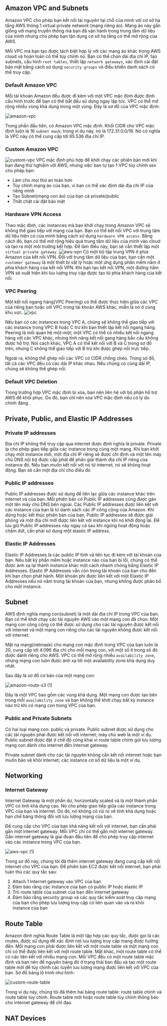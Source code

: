 ## Amazon VPC and Subnets
Amazon VPC cho phép bạn kết nối tài nguyên tại chỗ của mình với cơ sở hạ tầng AWS thông 1 virtual private network (mạng riêng ảo). 
Mạng ảo này gần giống với mạng truyền thống mà bạn đã vận hành trong trung tâm dữ liệu của mình nhưng cho phép bạn tận dụng cơ sở hạ tầng có thể mở rộng của AWS.

Mỗi VPC mà bạn tạo được tách biệt hợp lý với các mạng ảo khác trong AWS cloud và hoàn toàn có thể tùy chỉnh nó. Bạn có thể chọn dải địa chỉ IP, tạo subnets,
cấu hình `root tables`, thiết lập `network gateways`, xác định cài đặt bảo mật bằng cách sử dụng `security groups` và điều khiển danh sách có thể truy cập.`

### Default Amazon VPC
Mỗi tài khoản Amazon đều được đi kèm với một VPC mặc định được định cấu hình trước để bạn có thể bắt đầu sử dụng ngay lập tức. VPC có thể mở rộng nhiều vùng khả
dụng trong một vùng. Đây là sơ đồ của VPC mặc định:

![amazon-vpc](https://user-images.githubusercontent.com/25586998/122665511-da8d5e80-d1d1-11eb-8efc-38977cf6c4e1.jpeg)

Trong phần đầu tiên, có Amazon VPC mặc định. Khối CIDR cho VPC mặc định luôn là 16 `subnet mask`; trong ví dụ này, nó là 172.31.0.0/16. Nó có nghĩa là VPC
này có thể cung cấp tới 65.536 địa chỉ IP.

### Custom Amazon VPC
![custom-vpc](https://user-images.githubusercontent.com/25586998/122665585-466fc700-d1d2-11eb-9a3f-b4b5d5a23f26.jpeg)
VPC mặc định phù hợp để khởi chạy các phiên bản mới khi bạn đang thử nghiệm với AWS, nhưng việc ban tự tạo 1 VPC tùy chỉnh sex cho phép bạn:

- Làm cho mọi thứ an toàn hơn
- Tùy chỉnh mạng ảo của bạn, vì bạn có thể xác định dải địa chỉ IP của riêng mình
- Tạo Subnet(mạng con ảo) của bạn cả private/public
- Thắt chặt cài đặt bảo mật
### Hardware VPN Access
Theo mặc định, các instances mà bạn khởi chạy trong Amazon VPC sẽ không thể giao tiếp với mạng của bạn. Bạn có thể kết nối VPC với trung tâm dữ liệu hiện có của
mình bằng cách sử dụng `hardware VPN access`. Bằng cách đó, bạn có thể mở rộng hiệu quả trung tâm dữ liệu của mình vào cloud và tạo ra một môi trường kết hợp.
Để làm điều này, bạn sẽ cần thiết lập một `virtual private gateway`.
![aws-vpn](https://user-images.githubusercontent.com/25586998/122665766-5b008f00-d1d3-11eb-833c-a570dd1400ab.jpeg)
Có một bộ tập trung VPN ở phía Amazon của kết nối VPN. Đối với trung tâm dữ liệu của bạn, bạn cần một `customer gateway` là một thiết bị vật lý hoặc một ứng dụng
phần mềm nằm ở phía khách hàng của kết nối VPN. Khi bạn tạo kết nối VPN, một đường hầm VPN sẽ xuất hiện khi lưu lượng truy cập được tạo từ phía khách hàng của
kết nối.

### VPC Peering 

Một kết nối ngang hàng(VPC Peering) có thể được thực hiện giữa các VPC của riêng bạn hoặc với VPC trong tài khoản AWS khác, miễn là nó ở cùng khu vực.
![vpc](https://user-images.githubusercontent.com/25586998/122665844-f0038800-d1d3-11eb-852f-8288ccc9c1ae.jpeg)

Nếu bạn có các instances trong VPC A, chúng sẽ không thể giao tiếp với các instance trong VPC B hoặc C trừ khi bạn thiết lập kết nối ngang hàng. 
Peering là mối quan hệ một-một; một VPC có thể có nhiều kết nối ngang hàng với các VPC khác, nhưng tính năng kết nối gang hàng bắc cầu không được hỗ trợ.
Nói cách khác, VPC A có thể kết nối với B và C trong sơ đồ trên, nhưng C không thể giao tiếp với B trừ khi được ghép nối trực tiếp.


Ngoài ra, không thể ghép nối các VPC có CIDR chồng chéo. Trong sơ đồ, tất cả các VPC đều có các dải IP khác nhau. Nếu chúng có cùng dải IP, chúng sẽ không
thể ghép nối.

### Default VPC Deletion

Trong trường hợp VPC mặc định bị xóa, bạn nên liên hệ với bộ phận hỗ trợ AWS để khôi phục. Do đó, bạn chỉ nên xóa VPC mặc định nếu có lý do chính đáng.

## Private, Public, and Elastic IP Addresses

### Private IP addresses
Địa chỉ IP không thể truy cập qua internet được định nghĩa là private. Private ip cho phép giao tiếp giữa các instance trong cùng một mạng. 
Khi bạn khởi chạy một instance mới, một địa chỉ IP riêng sẽ được chỉ định và một tên máy chủ DNS nội bộ được cấp phát để phân giải thành địa chỉ IP riêng
của instance đó. Nếu bạn muốn kết nối với nó từ internet, nó sẽ không hoạt động. Bạn sẽ cần một địa chỉ cho điều đó

### Public IP addresses

Public IP addresses được sử dụng để liên lạc giữa các instance khác trên internet và của bạn. Mỗi phiên bản có Public IP addresses cũng được gán một tên máy chủ DNS bên ngoài. Các Public IP addresses được liên kết với các instance của bạn là từ danh sách các IP công cộng của Amazon. Khi dừng hoặc kết thúc phiên bản của bạn, Public IP addresses sẽ được giải phóng và một địa chỉ mới được liên kết với instance khi nó khởi động lại. Để lưu giữ Public IP addresses này ngay cả sau khi ngừng hoạt động hoặc chấm dứt, cần phải sử dụng một elastic IP address.

### Elastic IP Addresses
Elastic IP Addresses là các public IP tĩnh và liên tục đi kèm với tài khoản của bạn. Nếu bất kỳ phần mềm hoặc instance nào của bạn bị lỗi, chúng có thể được ánh xạ lại thành instance khác một cách nhanh chóng bằng Elastic IP Addresses. Elastic IP Addresses vẫn còn trong tài khoản của bạn cho đến khi bạn chọn phát hành. Một khoản phí được liên kết với một Elastic IP Addresses nếu nó nằm trong tài khoản của bạn, nhưng không được phân bổ cho một instance.

## Subnet

AWS định nghĩa mạng con(subnet) là một dải địa chỉ IP trong VPC của bạn. Bạn có thể khởi chạy các tài nguyên AWS vào một mạng con đã chọn. Một mạng con công cộng có thể được sử dụng cho các tài nguyên được kết nối với internet và một mạng con riêng cho các tài nguyên không được kết nối với internet.

Mặt nạ mạng(netmask) cho mạng con mặc định trong VPC của bạn luôn là 20, cung cấp tới 4.096 địa chỉ cho mỗi mạng con, với một số ít trong số đó được dành riêng cho AWS. VPC có thể mở rộng nhiều `availability zone`, nhưng mạng con luôn được ánh xạ tới một availability zone khả dụng duy nhất.

Sau đây là sơ đồ cơ bản của một mạng con:

![amazon-route-s3 (1)](https://user-images.githubusercontent.com/25586998/122668640-3b716280-d1e3-11eb-8033-8aea8e32546a.jpeg)


Đây là một VPC bao gồm các vùng khả dụng. Một mạng con được tạo bên trong mỗi `availability zone` và bạn không thể khởi chạy bất kỳ instance nào trừ khi có mạng con trong VPC của bạn.

### Public and Private Subnets
Có hai loại mạng con: public và private. Public subnet được sử dụng cho các tài nguyên phải được kết nối với internet; máy chủ web là một ví dụ. Public subnet được đặt ở chế độ công khai vì route table chính gửi lưu lượng mạng con dành cho internet đến internat gateway.

Private subnet dành cho các tài nguyên không cần kết nối internet hoặc bạn muốn bảo vệ khỏi internet; các instance cơ sở dữ liệu là một ví dụ.

## Networking

### Internet Gateway

Internet Gateway là một phần dư, horizontally scaled và là một thành phần VPC có tính khả dụng cao. Nó cho phép giao tiếp giữa các instance trong VPC của bạn và internet. Do đó, nó không có rủi ro về tính khả dụng hoặc hạn chế băng thông đối với lưu lượng mạng của bạn.


Để cung cấp cho VPC của bạn khả năng kết nối với internet, bạn cần phải gắn một internet gateway. Mỗi VPC chỉ có thể gắn một internet gateway. Gắn internet gateway là giai đoạn đầu tiên để cho phép truy cập internet vào các instance trong VPC của bạn.

![aws-vpc (1)](https://user-images.githubusercontent.com/25586998/122668793-03b6ea80-d1e4-11eb-8d84-faf128d24195.jpeg)

Trong sơ đồ này, chúng tôi đã thêm internet gateway đang cung cấp kết nối internet cho VPC của bạn. Để phiên bản EC2 được kết nối internet, bạn phải tuân thủ các quy tắc sau:

1. Attach 1 Internet gateway vào VPC của bạn
2. Đảm bảo rằng các instance của bạn có public IP hoặc elastic IP
3. Trỏ route table của subnet của bạn đến internet gateway 
4. Đảm bảo rằng security group và các quy tắc kiểm soát truy cập mạng của bạn cho phép lưu lượng truy cập có liên quan vào và ra khỏi instance của bạn

## Route Table
Amazon định nghĩa Route Table là một tập hợp các quy tắc, được gọi là các routes, được sử dụng để xác định nơi lưu lượng truy cập mạng được hướng đến. Mỗi mạng con phải được liên kết với một route table và một mạng con chỉ có thể được liên kết với một route table. Mặt khác, một route table có thể có các liên kết với nhiều mạng con. Mỗi VPC đều có một route table mặc định và bạn nên để nguyên bảng đó ở trạng thái ban đầu và tạo một route table mới để tùy chỉnh các tuyến lưu lượng mạng được liên kết với VPC của bạn. Sơ đồ bảng lộ trình như hình:

![custom-route-table](https://user-images.githubusercontent.com/25586998/122668949-fe0dd480-d1e4-11eb-8ae1-b9913482c169.jpeg)

Trong ví dụ này, chúng tôi đã thêm hai bảng route table: route table chính và route table tùy chỉnh. Route table mới hoặc route table tùy chỉnh thông báo cho internet gateway để chỉ đạo.

## NAT Devices

